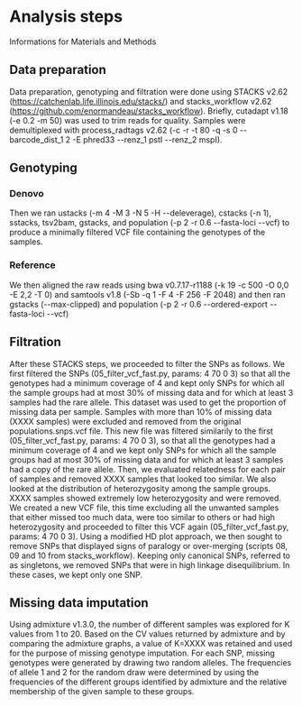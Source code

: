 # Analysis steps

Informations for Materials and Methods

## Data preparation

Data preparation, genotyping and filtration were done using STACKS v2.62
(https://catchenlab.life.illinois.edu/stacks/) and stacks_workflow v2.62
(https://github.com/enormandeau/stacks_workflow). Briefly, cutadapt v1.18 (-e
0.2 -m 50) was used to trim reads for quality. Samples were demultiplexed with
process_radtags v2.62 (-c -r -t 80 -q -s 0 --barcode_dist_1 2 -E phred33
--renz_1 pstI --renz_2 mspI). 

## Genotyping

### Denovo

Then we ran ustacks (-m 4 -M 3 -N 5 -H --deleverage), cstacks (-n 1), sstacks,
tsv2bam, gstacks, and population (-p 2 -r 0.6 --fasta-loci --vcf) to produce a
minimally filtered VCF file containing the genotypes of the samples.

### Reference

We then aligned the raw reads using bwa v0.7.17-r1188 (-k 19 -c 500 -O 0,0 -E 2,2
-T 0) and samtools v1.8 (-Sb -q 1 -F 4 -F 256 -F 2048) and then ran gstacks
(--max-clipped) and population (-p 2 -r 0.6 --ordered-export --fasta-loci
--vcf)

## Filtration

After these STACKS steps, we proceeded to filter the SNPs as follows. We first
filtered the SNPs (05_filter_vcf_fast.py, params: 4 70 0 3) so that all the
genotypes had a minimum coverage of 4 and kept only SNPs for which all the
sample groups had at most 30% of missing data and for which at least 3 samples
had the rare allele. This dataset was used to get the proportion of missing
data per sample. Samples with more than 10% of missing data (XXXX samples) were
excluded and removed from the original populations.snps.vcf file. This new file was
filtered similarily to the first (05_filter_vcf_fast.py, params: 4 70 0 3), so
that all the genotypes had a minimum coverage of 4 and we kept only SNPs for which
all the sample groups had at most 30% of missing data and for which at least 3
samples had a copy of the rare allele. Then, we evaluated relatedness for each
pair of samples and removed XXXX samples that looked too similar. We also
looked at the distribution of heterozygosity among the sample groups. XXXX
samples showed extremely low heterozygosity and were removed. We created a new
VCF file, this time excluding all the unwanted samples that either missed too
much data, were too similar to others or had high heterozygosity and proceeded
to filter this VCF again (05_filter_vcf_fast.py, params: 4 70 0 3).
Using a modified HD plot approach, we then sought to remove
SNPs that displayed signs of paralogy or over-merging (scripts 08, 09
and 10 from stacks_workflow). Keeping only canonical SNPs, referred to as
singletons, we removed SNPs that were in high linkage disequilibrium. In these
cases, we kept only one SNP.

## Missing data imputation

Using admixture v1.3.0, the number of different samples was explored for K
values from 1 to 20. Based on the CV values returned by admixture and by
comparing the admixture graphs, a value of K=XXXX was retained and used for the
purpose of missing genotype imputation. For each SNP, missing genotypes were
generated by drawing two random alleles. The frequencies of allele 1 and 2 for
the random draw were determined by using the frequencies of the different
groups identified by admixture and the relative membership of the given sample
to these groups.
